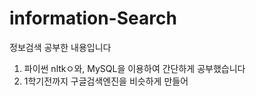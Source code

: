 # information-Search
정보검색 공부한 내용입니다

1. 파이썬 nltkㅇ와, MySQL을 이용하여 간단하게 공부했습니다
2. 1학기전까지 구글검색엔진을 비슷하게 만들어 
